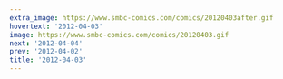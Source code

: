 ```yaml
---
extra_image: https://www.smbc-comics.com/comics/20120403after.gif
hovertext: '2012-04-03'
image: https://www.smbc-comics.com/comics/20120403.gif
next: '2012-04-04'
prev: '2012-04-02'
title: '2012-04-03'
---
```

